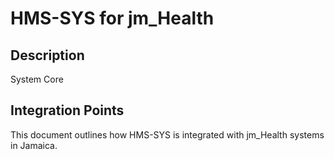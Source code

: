 # HMS-SYS for jm_Health

## Description

System Core

## Integration Points

This document outlines how HMS-SYS is integrated with jm_Health systems in Jamaica.

